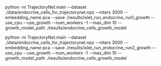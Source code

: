python -m TrajectoryNet.main --dataset ./data/endocrine_cells_for_trajectorynet.npz --niters 3000 --embedding_name pca --save ./results/islet_run_endocrine_run1_growth --use_cpu --use_growth  --num_workers -1 --max_dim 10 --growth_model_path ./results/endocrine_cells_growth_model

python -m TrajectoryNet.main --dataset ./data/endocrine_cells_for_trajectorynet.npz --niters 3000 --embedding_name pca --save ./results/islet_run_endocrine_run2_growth --use_cpu --use_growth  --num_workers -1 --max_dim 10 --growth_model_path ./results/endocrine_cells_growth_model
